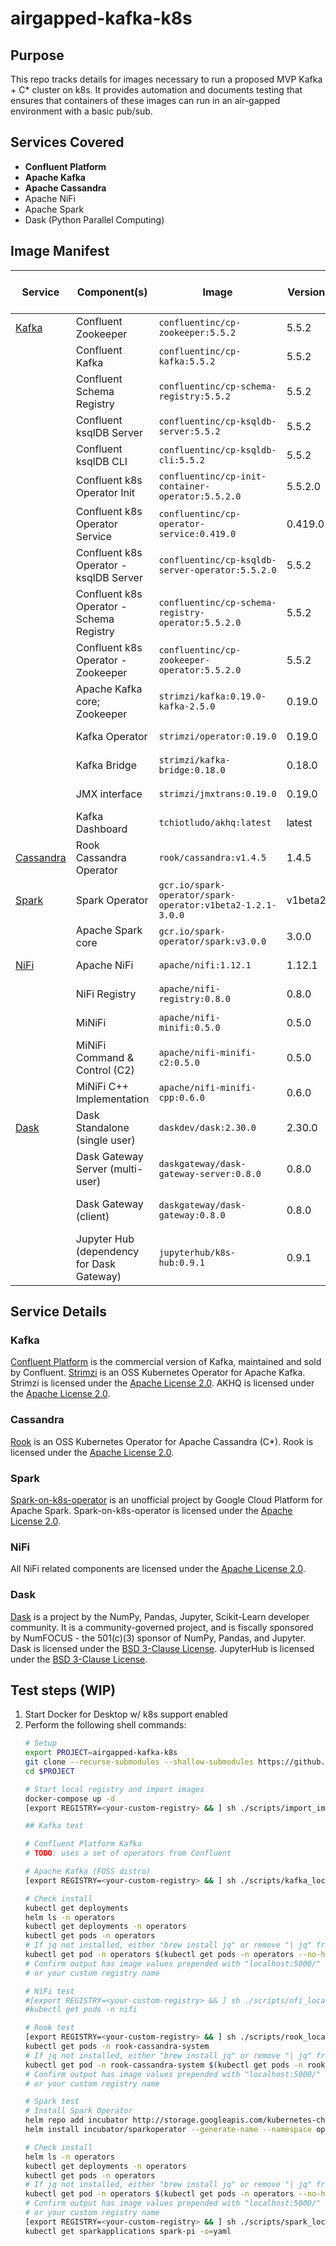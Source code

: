 # airgapped-kafka-k8s

## Purpose
This repo tracks details for images necessary to run a proposed MVP Kafka + C* cluster on k8s. It provides automation and documents testing that ensures that containers of these images can run in an air-gapped environment with a basic pub/sub.

## Services Covered
- **Confluent Platform**
- **Apache Kafka**
- **Apache Cassandra**
- Apache NiFi
- Apache Spark
- Dask (Python Parallel Computing)

## Image Manifest

| Service                 | Component(s)                              | Image                                                      | Version | License              | URL                                                                                     | Needed for MVP? | In IronBank? |
|-------------------------|-------------------------------------------|------------------------------------------------------------|---------|----------------------|-----------------------------------------------------------------------------------------|-----------------|--------------|
| [Kafka](#kafka)         | Confluent Zookeeper                       | `confluentinc/cp-zookeeper:5.5.2`                          | 5.5.2   | Commercial           | https://github.com/confluentinc/cp-docker-images/tree/5.3.3-post/debian/zookeeper       | Yes             | Yes          |
|                         | Confluent Kafka                           | `confluentinc/cp-kafka:5.5.2`                              | 5.5.2   | Commercial           | https://github.com/confluentinc/cp-docker-images/tree/5.3.3-post/debian/kafka           | Yes             | Yes          |
|                         | Confluent Schema Registry                 | `confluentinc/cp-schema-registry:5.5.2`                    | 5.5.2   | Commercial           | https://github.com/confluentinc/cp-docker-images/tree/5.3.3-post/debian/schema-registry | Yes             | Yes          |
|                         | Confluent ksqlDB Server                   | `confluentinc/cp-ksqldb-server:5.5.2`                      | 5.5.2   | Commercial           |                                                                                         | Yes             | Yes          |
|                         | Confluent ksqlDB CLI                      | `confluentinc/cp-ksqldb-cli:5.5.2`                         | 5.5.2   | Commercial           |                                                                                         | Yes             | Yes          |
|                         | Confluent k8s Operator Init               | `confluentinc/cp-init-container-operator:5.5.2.0`          | 5.5.2.0 | Commercial           |                                                                                         | Yes             | No           |
|                         | Confluent k8s Operator Service            | `confluentinc/cp-operator-service:0.419.0`                 | 0.419.0 | Commercial           |                                                                                         | Yes             | No           |
|                         | Confluent k8s Operator - ksqlDB Server    | `confluentinc/cp-ksqldb-server-operator:5.5.2.0`           | 5.5.2   | Commercial           |                                                                                         | Yes             | No           |
|                         | Confluent k8s Operator - Schema Registry  | `confluentinc/cp-schema-registry-operator:5.5.2.0`         | 5.5.2   | Commercial           |                                                                                         | Yes             | No           |
|                         | Confluent k8s Operator - Zookeeper        | `confluentinc/cp-zookeeper-operator:5.5.2.0`               | 5.5.2   | Commercial           |                                                                                         | Yes             | No           |
|                         | Apache Kafka core; Zookeeper              | `strimzi/kafka:0.19.0-kafka-2.5.0`                         | 0.19.0  | Apache License 2.0   | https://github.com/strimzi/strimzi-kafka-operator                                       | Yes             | No           |
|                         | Kafka Operator                            | `strimzi/operator:0.19.0`                                  | 0.19.0  | Apache License 2.0   | https://github.com/strimzi/strimzi-kafka-operator                                       | Yes             | No           |
|                         | Kafka Bridge                              | `strimzi/kafka-bridge:0.18.0`                              | 0.18.0  | Apache License 2.0   | https://github.com/strimzi/strimzi-kafka-operator                                       | Yes             | No           |
|                         | JMX interface                             | `strimzi/jmxtrans:0.19.0`                                  | 0.19.0  | Apache License 2.0   | https://github.com/strimzi/strimzi-kafka-operator                                       | Yes             | No           |
|                         | Kafka Dashboard                           | `tchiotludo/akhq:latest`                                   | latest  | Apache License 2.0   | https://github.com/tchiotludo/akhq                                                      | Yes             | No           |
| [Cassandra](#cassandra) | Rook Cassandra Operator                   | `rook/cassandra:v1.4.5`                                    | 1.4.5   | Apache License 2.0   | https://github.com/rook/rook                                                            | Yes             | No           |
| [Spark](#spark)         | Spark Operator                            | `gcr.io/spark-operator/spark-operator:v1beta2-1.2.1-3.0.0` | v1beta2 | Apache License 2.0   | https://github.com/GoogleCloudPlatform/spark-on-k8s-operator                            | No              | No           |
|                         | Apache Spark core                         | `gcr.io/spark-operator/spark:v3.0.0`                       | 3.0.0   | Apache License 2.0   | https://github.com/GoogleCloudPlatform/spark-on-k8s-operator                            | No              | No           |
| [NiFi](#nifi)           | Apache NiFi                               | `apache/nifi:1.12.1`                                       | 1.12.1  | Apache License 2.0   | https://github.com/apache/nifi                                                          | No              | No           |
|                         | NiFi Registry                             | `apache/nifi-registry:0.8.0`                               | 0.8.0   | Apache License 2.0   | https://github.com/apache/nifi-registry                                                 | No              | No           |
|                         | MiNiFi                                    | `apache/nifi-minifi:0.5.0`                                 | 0.5.0   | Apache License 2.0   | https://github.com/apache/nifi-minifi                                                   | No              | No           |
|                         | MiNiFi Command & Control (C2)             | `apache/nifi-minifi-c2:0.5.0`                              | 0.5.0   | Apache License 2.0   | https://github.com/apache/nifi-minifi/tree/master/minifi-c2                             | No              | No           |
|                         | MiNiFi C++ Implementation                 | `apache/nifi-minifi-cpp:0.6.0`                             | 0.6.0   | Apache License 2.0   | https://github.com/apache/nifi-minifi-cpp                                               | No              | No           |
| [Dask](#dask)           | Dask Standalone (single user)             | `daskdev/dask:2.30.0`                                      | 2.30.0  | BSD 3-Clause License | https://github.com/dask/dask-docker                                                     | No              | No           |
|                         | Dask Gateway Server (multi-user)          | `daskgateway/dask-gateway-server:0.8.0`                    | 0.8.0   | BSD 3-Clause License | https://github.com/dask/dask-gateway/tree/master/dask-gateway-server                    | No              | No           |
|                         | Dask Gateway (client)                     | `daskgateway/dask-gateway:0.8.0`                           | 0.8.0   | BSD 3-Clause License | https://github.com/dask/dask-gateway/tree/master/dask-gateway                           | No              | No           |
|                         | Jupyter Hub (dependency for Dask Gateway) | `jupyterhub/k8s-hub:0.9.1`                                 | 0.9.1   | BSD 3-Clause License | https://github.com/apache/nifi-minifi-cpp                                               | No              | No           |

## Service Details

### Kafka
[Confluent Platform](https://docs.confluent.io/current/getting-started.html) is the commercial version of Kafka, maintained and sold by Confluent. 
[Strimzi](https://strimzi.io/docs/operators/latest/deploying.html#deploying-cluster-operator-helm-chart-str) is an OSS Kubernetes Operator for Apache Kafka.
Strimzi is licensed under the [Apache License 2.0](https://github.com/strimzi/strimzi-kafka-operator/blob/master/LICENSE).
AKHQ is licensed under the [Apache License 2.0](https://github.com/tchiotludo/akhq/blob/dev/LICENSE).

### Cassandra
[Rook](https://rook.io/docs/rook/v1.4/cassandra.html) is an OSS Kubernetes Operator for Apache Cassandra (C*).
Rook is licensed under the [Apache License 2.0](https://github.com/rook/rook/blob/master/LICENSE).

### Spark
[Spark-on-k8s-operator](https://github.com/GoogleCloudPlatform/spark-on-k8s-operator/blob/master/docs/quick-start-guide.md) is an unofficial project by Google Cloud Platform for Apache Spark. 
Spark-on-k8s-operator is licensed under the [Apache License 2.0](https://github.com/GoogleCloudPlatform/spark-on-k8s-operator/blob/master/LICENSE).

### NiFi
All NiFi related components are licensed under the [Apache License 2.0](https://github.com/apache/nifi/blob/main/LICENSE).

### Dask
[Dask](https://docs.dask.org/en/latest/) is a project by the NumPy, Pandas, Jupyter, Scikit-Learn developer community. It is a community-governed project, and is fiscally sponsored by NumFOCUS - the 501(c)(3) sponsor of NumPy, Pandas, and Jupyter.
Dask is licensed under the [BSD 3-Clause License](https://github.com/dask/dask/blob/master/LICENSE.txt).
JupyterHub is licensed under the [BSD 3-Clause License](https://github.com/jupyterhub/jupyterhub/blob/master/COPYING.md).

## Test steps (WIP)
1. Start Docker for Desktop w/ k8s support enabled
2. Perform the following shell commands:
    ``` zsh
    # Setup
    export PROJECT=airgapped-kafka-k8s
    git clone --recurse-submodules --shallow-submodules https://github.com/raft-tech/$PROJECT
    cd $PROJECT

    # Start local registry and import images
    docker-compose up -d
    [export REGISTRY=<your-custom-registry> && ] sh ./scripts/import_images.sh

    ## Kafka test

    # Confluent Platform Kafka
    # TODO: uses a set of operators from Confluent

    # Apache Kafka (FOSS distro)
    [export REGISTRY=<your-custom-registry> && ] sh ./scripts/kafka_local.sh

    # Check install
    kubectl get deployments
    helm ls -n operators
    kubectl get deployments -n operators
    kubectl get pods -n operators
    # If jq not installed, either "brew install jq" or remove "| jq" from below
    kubectl get pod -n operators $(kubectl get pods -n operators --no-headers -o custom-columns=":metadata.name") -o jsonpath='{$.spec.containers[*].env[3:]}' | jq
    # Confirm output has image values prepended with "localhost:5000/" 
    # or your custom registry name

    # NiFi test
    #[export REGISTRY=<your-custom-registry> && ] sh ./scripts/nfi_local.sh
    #kubectl get pods -n nifi

    # Rook test
    [export REGISTRY=<your-custom-registry> && ] sh ./scripts/rook_local.sh
    kubectl get pods -n rook-cassandra-system
    # If jq not installed, either "brew install jq" or remove "| jq" from below
    kubectl get pod -n rook-cassandra-system $(kubectl get pods -n rook-cassandra-system --no-headers -o custom-columns=":metadata.name") -o jsonpath='{$.spec.containers[*].env[3:]}' | jq
    # Confirm output has image values prepended with "localhost:5000/" 
    # or your custom registry name    

    # Spark test
    # Install Spark Operator
    helm repo add incubator http://storage.googleapis.com/kubernetes-charts-incubator
    helm install incubator/sparkoperator --generate-name --namespace operators --set sparkJobNamespace=default

    # Check install
    helm ls -n operators
    kubectl get deployments -n operators
    kubectl get pods -n operators
    # If jq not installed, either "brew install jq" or remove "| jq" from below
    kubectl get pod -n operators $(kubectl get pods -n operators --no-headers -o custom-columns=":metadata.name") -o jsonpath='{$.spec.containers[*].env[3:]}' | jq
    # Confirm output has image values prepended with "localhost:5000/" 
    # or your custom registry name
    [export REGISTRY=<your-custom-registry> && ] sh ./scripts/spark_local.sh
    kubectl get sparkapplications spark-pi -o=yaml
    ```
